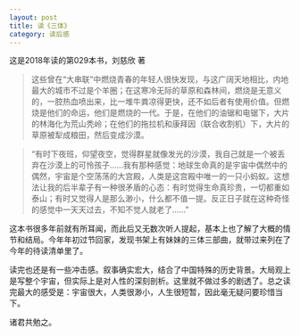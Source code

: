 ```yaml
---
layout: post
title: 读《三体》
category: 读后感
---
```

这是2018年读的第029本书，刘慈欣 著

>这些曾在“大串联”中燃烧青春的年轻人很快发现，与这广阔天地相比，内地最大的城市不过是个羊圈；在这寒冷无际的草原和森林间，燃烧是无意义的，一腔热血喷出来，比一堆牛粪凉得更快，还不如后者有使用价值。但燃烧是他们的命运，他们是燃烧的一代。于是，在他们的油锯和电锯下，大片的林海化为荒山秃岭；在他们的拖拉机和康拜因（联合收割机）下，大片的草原被犁成粮田，然后变成沙漠。

>“有时下夜班，仰望夜空，觉得群星就像发光的沙漠，我自己就是一个被丢弃在沙漠上的可怜孩子……我有那种感觉：地球生命真的是宇宙中偶然中的偶然，宇宙是个空荡荡的大宫殿，人类是这宫殿中唯一的一只小蚂蚁。这想法让我的后半辈子有一种很矛盾的心态：有时觉得生命真珍贵，一切都重如泰山；有时又觉得人是那么渺小，什么都不值一提。反正日子就在这种奇怪的感觉中一天天过去，不知不觉人就老了……”

这本书很多年前就有所耳闻，而此后又无数次听人提起，基本上也了解了大概的情节和结局。今年年初过节回家，发现书架上有妹妹的三体三部曲，就带过来列在了今年的待读清单里了。

读完也还是有一些冲击感。叙事确实宏大，结合了中国特殊的历史背景。大局观上是写整个宇宙，但实际上是对人性的深刻剖析。这里就不做过多的剧透了。总之读完最大的感受是：宇宙很大，人类很渺小，人生很短暂，因此毫无疑问要珍惜当下。

诸君共勉之。